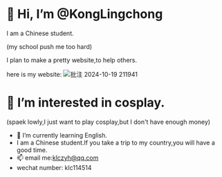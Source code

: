 # 👋 Hi, I’m @KongLingchong
I am a Chinese student.

(my school push me too hard)

I plan to make a pretty website,to help others.

here is my website:
![批注 2024-10-19 211941](https://github.com/user-attachments/assets/84f067b5-cee1-4add-853e-2de038a981e6)

# 👀 I’m interested in cosplay.

(spaek lowly,I just want to play cosplay,but I don't have enough money)
- 🌱 I’m currently learning English.
- I am a Chinese student.If you take a trip to my country,you will have a good time.
- 📫 email me:klczyh@qq.com
- wechat number: klc114514

<!---
KongLingchong/KongLingchong is a ✨ special ✨ repository because its `README.md` (this file) appears on your GitHub profile.
You can click the Preview link to take a look at your changes.
--->
